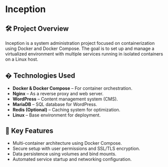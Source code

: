 # Inception

## 🛠 Project Overview

Inception is a system administration project focused on containerization using Docker and Docker Compose. The goal is to set up and manage a virtualized environment with multiple services running in isolated containers on a Linux host.

## � Technologies Used

- **Docker & Docker Compose** – For container orchestration.
- **Nginx** – As a reverse proxy and web server.
- **WordPress** – Content management system (CMS).
- **MariaDB** – SQL database for WordPress.
- **Redis (Optional)** – Caching system for optimization.
- **Linux** – Base environment for deployment.

## 📌 Key Features

- Multi-container architecture using Docker Compose.
- Secure setup with user permissions and SSL/TLS encryption.
- Data persistence using volumes and bind mounts.
- Automated service startup and networking configuration.
